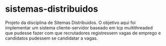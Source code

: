 # sistemas-distribuidos
Projeto da disciplina de Sitemas Distribuidos. O objetivo aqui foi implementar um sistema cliente-servidor baseado em tcp multithreaded que pudesse fazer com que recrutadores registressem vagas de emprego e candidatos pudessem se candidatar a vagas.  
